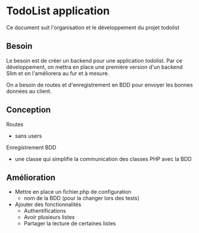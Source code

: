 # TodoList application

Ce document suit l'organisation et le développement du projet todolist

## Besoin

Le besoin est de créer un backend pour une application todolist.
Par ce développement, on mettra en place une première version d'un backend Slim et on l'améliorera au fur et à mesure.

On a besoin de routes et d'enregistrement en BDD pour envoyer les bonnes données au client.

## Conception

Routes
- sans users

Enregistrement BDD
- une classe qui simplifie la communication des classes PHP avec la BDD


## Amélioration

- Mettre en place un fichier.php de configuration
  - nom de la BDD (pour la changer lors des tests)
- Ajouter des fonctionnalités
  - Authentifications
  - Avoir plusieurs listes
  - Partager la lecture de certaines listes
